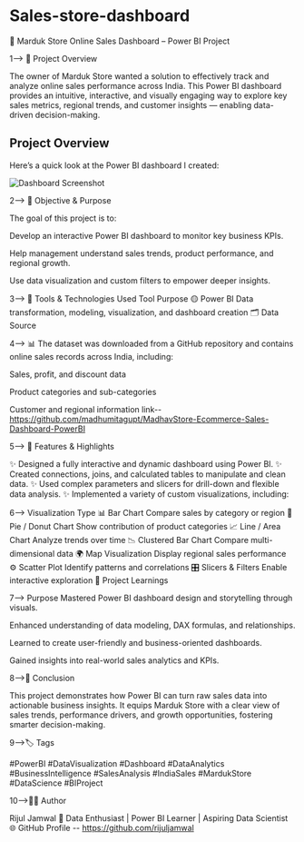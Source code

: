 # Sales-store-dashboard
🛒 Marduk Store Online Sales Dashboard – Power BI Project

1--> 📖 Project Overview

The owner of Marduk Store wanted a solution to effectively track and analyze online sales performance across India.
This Power BI dashboard provides an intuitive, interactive, and visually engaging way to explore key sales metrics, regional trends, and customer insights — enabling data-driven decision-making.

## Project Overview
Here’s a quick look at the Power BI dashboard I created:

![Dashboard Screenshot](<img width="1544" height="861" alt="SALES DASHBOARD" src="https://github.com/user-attachments/assets/78494029-0b71-4eb2-a321-435cf07df3db" />
)


2--> 🎯 Objective & Purpose

The goal of this project is to:

Develop an interactive Power BI dashboard to monitor key business KPIs.

Help management understand sales trends, product performance, and regional growth.

Use data visualization and custom filters to empower deeper insights.

3--> 🧰 Tools & Technologies Used
Tool	Purpose
🟡 Power BI	Data transformation, modeling, visualization, and dashboard creation
🗂️ Data Source

4--> 📊 The dataset was downloaded from a GitHub repository and contains online sales records across India, including:

Sales, profit, and discount data

Product categories and sub-categories

Customer and regional information
link--https://github.com/madhumitagupt/MadhavStore-Ecommerce-Sales-Dashboard-PowerBI

5--> 🌟 Features & Highlights

✨ Designed a fully interactive and dynamic dashboard using Power BI.
✨ Created connections, joins, and calculated tables to manipulate and clean data.
✨ Used complex parameters and slicers for drill-down and flexible data analysis.
✨ Implemented a variety of custom visualizations, including:

6--> Visualization Type
📊 Bar Chart	Compare sales by category or region
🥧 Pie / Donut Chart	Show contribution of product categories
📈 Line / Area Chart	Analyze trends over time
📉 Clustered Bar Chart	Compare multi-dimensional data
🌍 Map Visualization	Display regional sales performance
⚙️ Scatter Plot	Identify patterns and correlations
🎛️ Slicers & Filters	Enable interactive exploration
🧠 Project Learnings

7--> Purpose
Mastered Power BI dashboard design and storytelling through visuals.

Enhanced understanding of data modeling, DAX formulas, and relationships.

Learned to create user-friendly and business-oriented dashboards.

Gained insights into real-world sales analytics and KPIs.

8-->🏁 Conclusion

This project demonstrates how Power BI can turn raw sales data into actionable business insights.
It equips Marduk Store with a clear view of sales trends, performance drivers, and growth opportunities, fostering smarter decision-making.

9-->🏷️ Tags

#PowerBI #DataVisualization #Dashboard #DataAnalytics #BusinessIntelligence
#SalesAnalysis #IndiaSales #MardukStore #DataScience #BIProject

10-->👨‍💻 Author

Rijul Jamwal
📧 Data Enthusiast | Power BI Learner | Aspiring Data Scientist
🌐 GitHub Profile -- https://github.com/rijuljamwal
